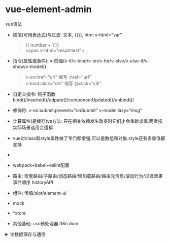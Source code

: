 # vue-element-admin

vue语法
- 插值(可用表达式)与过滤: 文本, {{}}, html v-html="var"
  > {{ number + 1 }} <br>
  > \<span v-html="result.text"></span>
- 指令(属性或事件): v-前缀(v-if/v-bind/v-on/v-for/v-else/v-else-if/v-show/v-model/)
  > v-on:href="url" 缩写 :href="url" <br>
  >  v-bind:click="clk" 缩写 @click="clk" <br>
- 自定义指令: 钩子函数 bind()/inserted()/udpate()/componentUpdated()/unbind()/
- 修饰符: v-on:submit.prevent="onSubmit" v-model.lazy="msg"
- 计算属性(是缓存)vs方法: 只在相关依赖发生改变时它们才会重新求值.两者按实际场景选用合适都
- vue对class和style属性做了专门都增强,可以是数组和对象.style还有多重值都支持
- 

- webpack+babel+eslint配置
- 路由: 嵌套路由/子路由/动态路由/懒加载路由/路由元信息/滚动行为/过渡效果 事件顺序 historyAPI
- 组件: 传值/slot/element-ui
- mock
- *store
- 其他基础: css预处理器 i18n dom 

<details>
  <summary>论数据保存与通信</summary>

- `data`,`prop`,`event`/`on`,`event bus`, `vuex`

```
页面或组件间共享: vuex
父子组件: evnet/on
跨组件: event bus
组件内: data
```
<details>

<details>
  <summary>从登陆开始(上面后台勉强够用)</summary>

- 界面: `element-ui`
- 事件: `@click.native.prevent="handleLogin"`
- 验证: `validate`
- 请求: store中的actions调用api中的获取数据.
- 设置token
- 跳转
- permission: router监控(白名单和token的验证)
```js
// store
// vuex 这样约定的好处是，我们能够记录所有 store 中发生的 state 改变，同时实现能做到记录变更 (mutation)、保存状态快照、历史回滚/时光旅行的先进的调试工具。
state/mutations/actions
事件中通过$store.dispatch()调用actions
actions通过commit调用mutations的方法
mutations的方法是用于修改state的
```
```js
// store
 handleLogin() {
  this.$refs.loginForm.validate(valid=>{
    if(valid) {
      this.loading = true
      this.$store.dispatch('LoginByName', this.loginForm /* data的数据 */).then(()=>{
        this.loading = false
        this.$router.push({path: this.redirect || '/' })
      }).catch(()=>{
        this.loading = false
      })
    } else {
      console.log('error submit!')
      return false
    }
  })
}

// 全局变量
handleLogin2() {
  this.$refs.loginForm.validate(valid => {
    if (valid) {
      loginByUsername(this.loginForm.username, this.loginForm.password).then((response) => {
        globalData.user = response.data.data
        globalData.token = response.data.token
        setToken(globalData.token)
        this.loading = false
        this.$router.push({ path: this.redirect || '/' })
      }).catch(() => {
        this.loading = false
      })
    }
  })
}
```
</details>

## 添加一个新页面
- view添加qr-code文件夹,index.vue文件
- router中添加路由
  ```js
  {
    path: '',
    name: '',
    component: () => import('@/views/qr-code/index'),
    meta: { title: 'qr-code' }
  }
  ```
- permission的处理
- eslint和format冲突...(改配置)